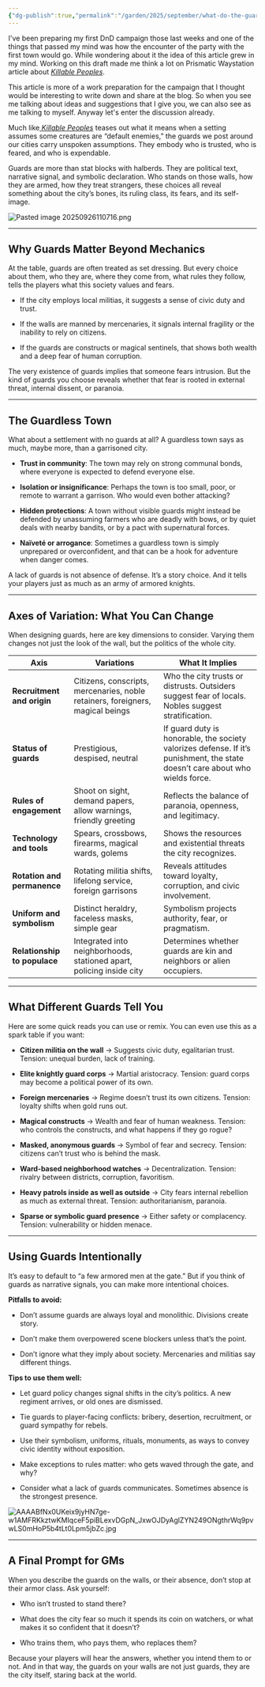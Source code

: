 ```yaml
---
{"dg-publish":true,"permalink":"/garden/2025/september/what-do-the-guards-on-your-walls-say-about-your-city/","created":"2025-09-26T10:15:09.264+02:00","updated":"2025-09-26T11:42:02.574+02:00"}
---
```




I've been preparing my first DnD campaign those last weeks and one of the things that passed my mind was how the encounter of the party with the first town would go. While wondering about it the idea of this article grew in my mind. Working on this draft made me think a lot on Prismatic Waystation article about [_Killable Peoples_](https://www.prismaticwasteland.com/blog/killable-peoples).

This article is more of a work preparation for the campaign that I thought would be interesting to write down and share at the blog. So when you see me talking about ideas and suggestions that I give you, we can also see as me talking to myself. Anyway let's enter the discussion already.

Much like[ _Killable Peoples_](https://www.prismaticwasteland.com/blog/killable-peoples) teases out what it means when a setting assumes some creatures are “default enemies,” the guards we post around our cities carry unspoken assumptions. They embody who is trusted, who is feared, and who is expendable.

Guards are more than stat blocks with halberds. They are political text, narrative signal, and symbolic declaration. Who stands on those walls, how they are armed, how they treat strangers, these choices all reveal something about the city’s bones, its ruling class, its fears, and its self-image.

![Pasted image 20250926110716.png](/img/user/zunsorted/Pasted%20image%2020250926110716.png)


---

## Why Guards Matter Beyond Mechanics

At the table, guards are often treated as set dressing. But every choice about them, who they are, where they come from, what rules they follow, tells the players what this society values and fears.

- If the city employs local militias, it suggests a sense of civic duty and trust.
    
- If the walls are manned by mercenaries, it signals internal fragility or the inability to rely on citizens.
    
- If the guards are constructs or magical sentinels, that shows both wealth and a deep fear of human corruption.
    

The very existence of guards implies that someone fears intrusion. But the kind of guards you choose reveals whether that fear is rooted in external threat, internal dissent, or paranoia.

--- 

## The Guardless Town

What about a settlement with no guards at all? A guardless town says as much, maybe more, than a garrisoned city.

- **Trust in community**: The town may rely on strong communal bonds, where everyone is expected to defend everyone else.
    
- **Isolation or insignificance**: Perhaps the town is too small, poor, or remote to warrant a garrison. Who would even bother attacking?
    
- **Hidden protections**: A town without visible guards might instead be defended by unassuming farmers who are deadly with bows, or by quiet deals with nearby bandits, or by a pact with supernatural forces.
    
- **Naïveté or arrogance**: Sometimes a guardless town is simply unprepared or overconfident, and that can be a hook for adventure when danger comes.
    

A lack of guards is not absence of defense. It’s a story choice. And it tells your players just as much as an army of armored knights.

---

## Axes of Variation: What You Can Change

When designing guards, here are key dimensions to consider. Varying them changes not just the look of the wall, but the politics of the whole city.

|Axis|Variations|What It Implies|
|---|---|---|
|**Recruitment and origin**|Citizens, conscripts, mercenaries, noble retainers, foreigners, magical beings|Who the city trusts or distrusts. Outsiders suggest fear of locals. Nobles suggest stratification.|
|**Status of guards**|Prestigious, despised, neutral|If guard duty is honorable, the society valorizes defense. If it’s punishment, the state doesn’t care about who wields force.|
|**Rules of engagement**|Shoot on sight, demand papers, allow warnings, friendly greeting|Reflects the balance of paranoia, openness, and legitimacy.|
|**Technology and tools**|Spears, crossbows, firearms, magical wards, golems|Shows the resources and existential threats the city recognizes.|
|**Rotation and permanence**|Rotating militia shifts, lifelong service, foreign garrisons|Reveals attitudes toward loyalty, corruption, and civic involvement.|
|**Uniform and symbolism**|Distinct heraldry, faceless masks, simple gear|Symbolism projects authority, fear, or pragmatism.|
|**Relationship to populace**|Integrated into neighborhoods, stationed apart, policing inside city|Determines whether guards are kin and neighbors or alien occupiers.|

---

## What Different Guards Tell You

Here are some quick reads you can use or remix. You can even use this as a spark table if you want:

- **Citizen militia on the wall** → Suggests civic duty, egalitarian trust. Tension: unequal burden, lack of training.
    
- **Elite knightly guard corps** → Martial aristocracy. Tension: guard corps may become a political power of its own.
    
- **Foreign mercenaries** → Regime doesn’t trust its own citizens. Tension: loyalty shifts when gold runs out.
    
- **Magical constructs** → Wealth and fear of human weakness. Tension: who controls the constructs, and what happens if they go rogue?
    
- **Masked, anonymous guards** → Symbol of fear and secrecy. Tension: citizens can’t trust who is behind the mask.
    
- **Ward-based neighborhood watches** → Decentralization. Tension: rivalry between districts, corruption, favoritism.
    
- **Heavy patrols inside as well as outside** → City fears internal rebellion as much as external threat. Tension: authoritarianism, paranoia.
    
- **Sparse or symbolic guard presence** → Either safety or complacency. Tension: vulnerability or hidden menace.
    

---

## Using Guards Intentionally

It’s easy to default to “a few armored men at the gate.” But if you think of guards as narrative signals, you can make more intentional choices.

**Pitfalls to avoid:**

- Don’t assume guards are always loyal and monolithic. Divisions create story.
    
- Don’t make them overpowered scene blockers unless that’s the point.
    
- Don’t ignore what they imply about society. Mercenaries and militias say different things.
    

**Tips to use them well:**

- Let guard policy changes signal shifts in the city’s politics. A new regiment arrives, or old ones are dismissed.
    
- Tie guards to player-facing conflicts: bribery, desertion, recruitment, or guard sympathy for rebels.
    
- Use their symbolism, uniforms, rituals, monuments, as ways to convey civic identity without exposition.
    
- Make exceptions to rules matter: who gets waved through the gate, and why?
    
- Consider what a lack of guards communicates. Sometimes absence is the strongest presence.
     
![AAAABfNx0UKeix9jyHN7ge-w1AMFRKkztwKMIqceF5piBLexvDGpN_JxwOJDyAglZYN249ONgthrWq9pvwLS0mHoP5b4tLt0Lpm5jbZc.jpg](/img/user/zunsorted/AAAABfNx0UKeix9jyHN7ge-w1AMFRKkztwKMIqceF5piBLexvDGpN_JxwOJDyAglZYN249ONgthrWq9pvwLS0mHoP5b4tLt0Lpm5jbZc.jpg)

---

## A Final Prompt for GMs

When you describe the guards on the walls, or their absence, don’t stop at their armor class. Ask yourself:

- Who isn’t trusted to stand there?
    
- What does the city fear so much it spends its coin on watchers, or what makes it so confident that it doesn’t?
    
- Who trains them, who pays them, who replaces them?
    

Because your players will hear the answers, whether you intend them to or not. And in that way, the guards on your walls are not just guards, they are the city itself, staring back at the world.